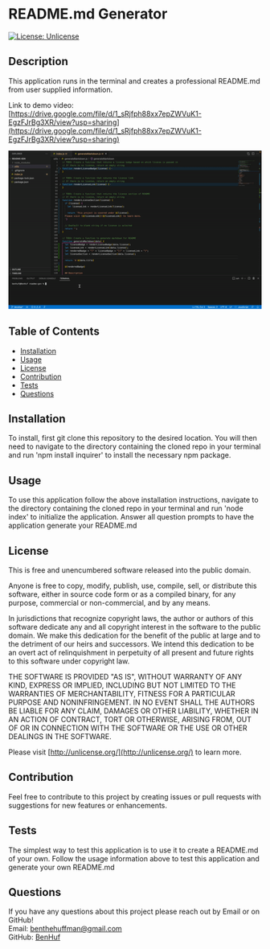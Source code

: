 # README.md Generator 

  [![License: Unlicense](https://img.shields.io/badge/license-Unlicense-blue.svg)](http://unlicense.org/)

  ## Description
  This application runs in the terminal and creates a professional README.md from user supplied information.

  Link to demo video: [https://drive.google.com/file/d/1_sRjfph88xx7epZWVuK1-EgzFJrBg3XR/view?usp=sharing](https://drive.google.com/file/d/1_sRjfph88xx7epZWVuK1-EgzFJrBg3XR/view?usp=sharing)

  ![Demo Video](./assets/README%20Gen%20Demo.gif)


  ## Table of Contents

  * [Installation](#installation)
  * [Usage](#usage)
  * [License](#license)
  * [Contribution](#contribution)
  * [Tests](#tests)
  * [Questions](#questions)

  ## Installation
  To install, first git clone this repository to the desired location. You will then need to navigate to the directory containing the cloned repo in your terminal and run 'npm install inquirer' to install the necessary npm package.

  ## Usage
  To use this application follow the above installation instructions, navigate to the directory containing the cloned repo in your terminal and run 'node index' to initialize the application. Answer all question prompts to have the application generate your README.md

  ## License
  This is free and unencumbered software released into the public domain.

  Anyone is free to copy, modify, publish, use, compile, sell, or distribute this software, either in source code form or as a compiled binary, for any purpose, commercial or non-commercial, and by any means.

  In jurisdictions that recognize copyright laws, the author or authors of this software dedicate any and all copyright interest in the software to the public domain. We make this dedication for the benefit of the public at large and to the detriment of our heirs and successors. We intend this dedication to be an overt act of relinquishment in perpetuity of all present and future rights to this software under copyright law.

  THE SOFTWARE IS PROVIDED "AS IS", WITHOUT WARRANTY OF ANY KIND, EXPRESS OR IMPLIED, INCLUDING BUT NOT LIMITED TO THE WARRANTIES OF MERCHANTABILITY, FITNESS FOR A PARTICULAR PURPOSE AND NONINFRINGEMENT. IN NO EVENT SHALL THE AUTHORS BE LIABLE FOR ANY CLAIM, DAMAGES OR OTHER LIABILITY, WHETHER IN AN ACTION OF CONTRACT, TORT OR OTHERWISE, ARISING FROM, OUT OF OR IN CONNECTION WITH THE SOFTWARE OR THE USE OR OTHER DEALINGS IN THE SOFTWARE.  
  
  Please visit [http://unlicense.org/](http://unlicense.org/) to learn more.
  

  ## Contribution
  Feel free to contribute to this project by creating issues or pull requests with suggestions for new features or enhancements.
  
  ## Tests 
  The simplest way to test this application is to use it to create a README.md of your own. Follow the usage information above to test this application and generate your own README.md
  
  ## Questions
  If you have any questions about this project please reach out by Email or on GitHub!  
  Email: benthehuffman@gmail.com  
  GitHub: [BenHuf](https://github.com/BenHuf)  
  
  